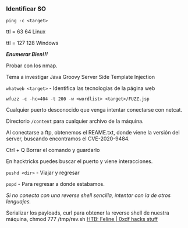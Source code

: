 ### Identificar SO
`ping -c <target>`

ttl = 63 64 Linux

ttl = 127 128 Windows

***Enumerar Bien!!!***

Probar con los nmap.

Tema a investigar Java Groovy Server Side Template Injection

`whatweb <target>` - Identifica las tecnologías de la página web

`wfuzz -c -hc=404 -t 200 -w <wordlist> <target>/FUZZ.jsp`

Cualquier puerto desconocido que venga intentar conectarse con netcat.

Directorio `/content` para cualquier archivo de la máquina.

Al conectarse a ftp, obtenemos el REAME.txt, donde viene la versión del server, buscando encontramos el CVE-2020-9484.

Ctrl + Q Borrar el comando y guardarlo

En hacktricks puedes buscar el puerto y viene interacciones.

`pushd <dir>` - Viajar y regresar

`popd` - Para regresar a donde estabamos.

*Si no conecta con una reverse shell sencilla, intentar con la de otros lenguajes.*

Serializar los payloads, curl para obtener la reverse shell de nuestra máquina, chmod 777 /tmp/rev.sh
[HTB: Feline | 0xdf hacks stuff](https://0xdf.gitlab.io/2021/02/20/htb-feline.html)
